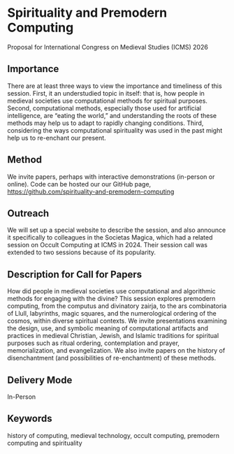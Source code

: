 # Spirituality and Premodern Computing

Proposal for International Congress on Medieval Studies (ICMS) 2026 

## Importance

There are at least three ways to view the importance and timeliness of this session. First, it an understudied topic in itself: that is, how people in medieval societies use computational methods for spiritual purposes. Second, computational methods, especially those used for artificial intelligence, are “eating the world,” and understanding the roots of these methods may help us to adapt to rapidly changing conditions. Third, considering the ways computational spirituality was used in the past might help us to re-enchant our present.

## Method
We invite papers, perhaps with interactive demonstrations (in-person or online). Code can be hosted our our GitHub page, https://github.com/spirituality-and-premodern-computing

## Outreach
We will set up a special website to describe the session, and also announce it specifically to colleagues in the Societas Magica, which had a related session on Occult Computing at ICMS in 2024. Their session call was extended to two sessions because of its popularity.

## Description for Call for Papers

How did people in medieval societies use computational and algorithmic methods for engaging with the divine? This session explores premodern computing, from the computus and divinatory zairja, to the ars combinatoria of Llull, labyrinths, magic squares, and the numerological ordering of the cosmos, within diverse spiritual contexts. We invite presentations examining the design, use, and symbolic meaning of computational artifacts and practices in medieval Christian, Jewish, and Islamic traditions for spiritual purposes such as ritual ordering, contemplation and prayer, memorialization, and evangelization. We also invite papers on the history of disenchantment (and possibilities of re-enchantment) of these methods.

## Delivery Mode

In-Person

## Keywords

history of computing, medieval technology, occult computing, premodern computing and spirituality

